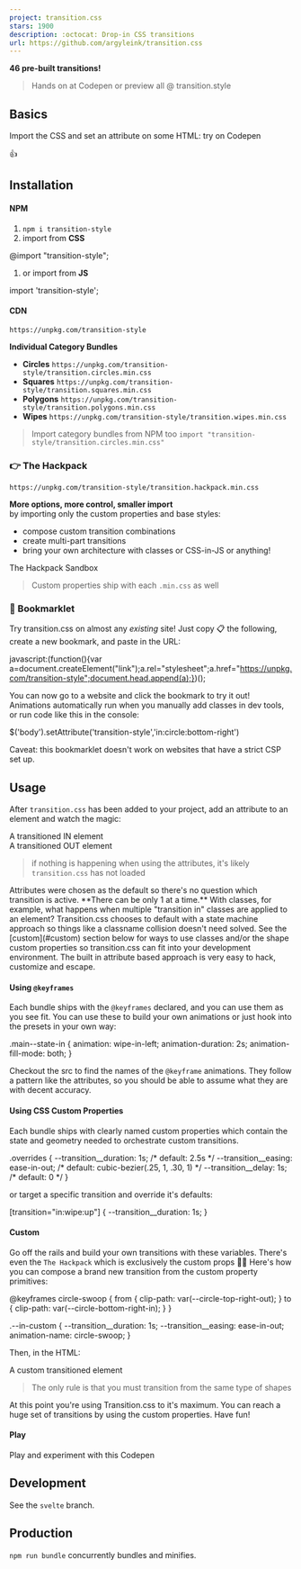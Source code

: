 ```yaml
---
project: transition.css
stars: 1900
description: :octocat: Drop-in CSS transitions
url: https://github.com/argyleink/transition.css
---
```


**46 pre-built transitions!**

> Hands on at Codepen or preview all @ transition.style

  
  

Basics
------

Import the CSS and set an attribute on some HTML: try on Codepen  

<link rel\="stylesheet" href\="https://unpkg.com/transition-style"\>

<div transition-style\="in:wipe:up"\>
  👍
</div\>

  
  

Installation
------------

#### NPM

1.  `npm i transition-style`
2.  import from **CSS**

@import "transition-style";

1.  or import from **JS**

import 'transition-style';

#### CDN

`https://unpkg.com/transition-style`

  

**Individual Category Bundles**

-   **Circles** `https://unpkg.com/transition-style/transition.circles.min.css`
-   **Squares** `https://unpkg.com/transition-style/transition.squares.min.css`
-   **Polygons** `https://unpkg.com/transition-style/transition.polygons.min.css`
-   **Wipes** `https://unpkg.com/transition-style/transition.wipes.min.css`

> Import category bundles from NPM too `import "transition-style/transition.circles.min.css"`

  

### 👉 The Hackpack

`https://unpkg.com/transition-style/transition.hackpack.min.css`

**More options, more control, smaller import**  
by importing only the custom properties and base styles:

-   compose custom transition combinations
-   create multi-part transitions
-   bring your own architecture with classes or CSS-in-JS or anything!

The Hackpack Sandbox

> Custom properties ship with each `.min.css` as well

  

### 🔗 Bookmarklet

Try transition.css on almost any _existing_ site! Just copy 📋 the following, create a new bookmark, and paste in the URL:

javascript:(function(){var a\=document.createElement("link");a.rel\="stylesheet";a.href\="https://unpkg.com/transition-style";document.head.append(a);})();

You can now go to a website and click the bookmark to try it out! Animations automatically run when you manually add classes in dev tools, or run code like this in the console:

$('body').setAttribute('transition-style','in:circle:bottom-right')

Caveat: this bookmarklet doesn't work on websites that have a strict CSP set up.

  

  
  

Usage
-----

After `transition.css` has been added to your project, add an attribute to an element and watch the magic:

<div transition-style\="in:circle:bottom-right"\>
  A transitioned IN element
</div\>

<div transition-style\="out:wipe:down"\>
  A transitioned OUT element
</div\>

> if nothing is happening when using the attributes, it's likely `transition.css` has not loaded

  
Attributes were chosen as the default so there's no question which transition is active. \*\*There can be only 1 at a time.\*\* With classes, for example, what happens when multiple "transition in" classes are applied to an element? Transition.css chooses to default with a state machine approach so things like a classname collision doesn't need solved. See the \[custom\](#custom) section below for ways to use classes and/or the shape custom properties so transition.css can fit into your development environment. The built in attribute based approach is very easy to hack, customize and escape.

#### Using `@keyframes`

Each bundle ships with the `@keyframes` declared, and you can use them as you see fit. You can use these to build your own animations or just hook into the presets in your own way:

.main--state-in {
  animation: wipe-in-left;
  animation-duration: 2s;
  animation-fill-mode: both;
}

Checkout the src to find the names of the `@keyframe` animations. They follow a pattern like the attributes, so you should be able to assume what they are with decent accuracy.

  

#### Using CSS Custom Properties

Each bundle ships with clearly named custom properties which contain the state and geometry needed to orchestrate custom transitions.

.overrides {
  \--transition\_\_duration: 1s;            /\* default: 2.5s \*/
  \--transition\_\_easing: ease-in-out;     /\* default: cubic-bezier(.25, 1, .30, 1) \*/
  \--transition\_\_delay: 1s;               /\* default: 0 \*/
}

or target a specific transition and override it's defaults:

\[transition\="in:wipe:up"\] {
  \--transition\_\_duration: 1s;
}

  

#### Custom

Go off the rails and build your own transitions with these variables. There's even the `The Hackpack` which is exclusively the custom props 🤘💀 Here's how you can compose a brand new transition from the custom property primitives:

@keyframes circle-swoop {
  from {
    clip-path: var(\--circle-top-right-out);
  }
  to {
    clip-path: var(\--circle-bottom-right-in);
  }
}

.\--in-custom {
  \--transition\_\_duration: 1s;
  \--transition\_\_easing: ease-in-out;
  animation-name: circle-swoop;
}

Then, in the HTML:

<div transition-style class\="\--in-custom"\>
  A custom transitioned element
</div\>

> The only rule is that you must transition from the same type of shapes

At this point you're using Transition.css to it's maximum. You can reach a huge set of transitions by using the custom properties. Have fun!

#### Play

Play and experiment with this Codepen

  
  

Development
-----------

See the `svelte` branch.

Production
----------

`npm run bundle` concurrently bundles and minifies.
